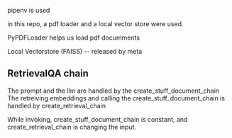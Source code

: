 pipenv is used

in this repo, a pdf loader and a local vector store were used.


PyPDFLoader helps us load pdf documments

Local Vectorstore (FAISS) -- released by meta

## RetrievalQA chain
The prompt and the llm are handled by the create_stuff_document_chain
The retreiving embeddings and calling the create_stuff_document_chain is handled by create_retrieval_chain

While invoking, create_stuff_document_chain is constant, and create_retrieval_chain is changing the input.